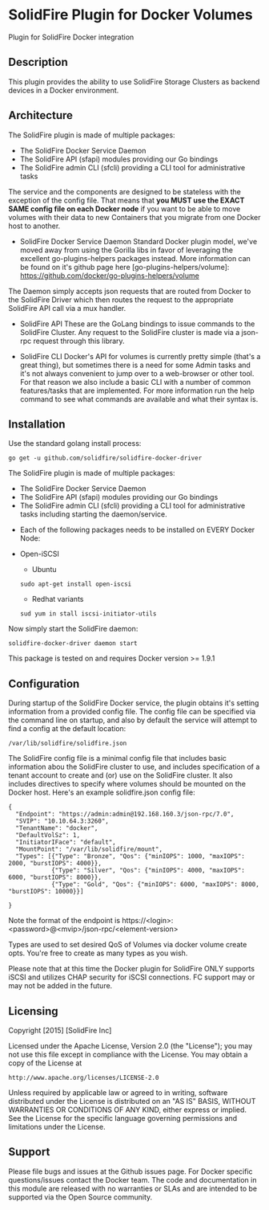 SolidFire Plugin for Docker Volumes
======================================
Plugin for SolidFire Docker integration

## Description
This plugin provides the ability to use SolidFire Storage Clusters as backend
devices in a Docker environment.

## Architecture
The SolidFire plugin is made of multiple packages:
- The SolidFire Docker Service Daemon
- The SolidFire API (sfapi) modules providing our Go bindings
- The SolidFire admin CLI (sfcli) providing a CLI tool for administrative tasks

The service and the components are designed to be stateless with the exception
of the config file.  That means that **you MUST use the EXACT SAME config file on
each Docker node** if you want to be able to move volumes with their data to new
Containers that you migrate from one Docker host to another.

  * SolidFire Docker Service Daemon
  Standard Docker plugin model, we've moved away from using the Gorilla libs in
  favor of leveraging the excellent go-plugins-helpers packages instead.  More
  information can be found on it's github page here
  [go-plugins-helpers/volume]: https://github.com/docker/go-plugins-helpers/volume

  The Daemon simply accepts json requests that are routed from Docker to the
  SolidFire Driver which then routes the request to the appropriate SolidFire
  API call via a mux handler.

  * SolidFire API
  These are the GoLang bindings to issue commands to the SolidFire Cluster.
  Any request to the SolidFire cluster is made via a json-rpc request through
  this library.

  * SolidFire CLI
  Docker's API for volumes is currently pretty simple (that's a great thing),
  but sometimes there is a need for some Admin tasks and it's not always
  convenient to jump over to a web-browser or other tool.  For that reason we
  also include a basic CLI with a number of common features/tasks that are
  implemented.  For more information run the help command to see what commands
  are available and what their syntax is.


## Installation

Use the standard golang install process:
  ```
  go get -u github.com/solidfire/solidfire-docker-driver
  ```
The SolidFire plugin is made of multiple packages:
- The SolidFire Docker Service Daemon
- The SolidFire API (sfapi) modules providing our Go bindings
- The SolidFire admin CLI (sfcli) providing a CLI tool for administrative tasks
  including starting the daemon/service.

* Each of the following packages needs to be installed on EVERY Docker Node:

- Open-iSCSI
  * Ubuntu<br>
  ```
  sudo apt-get install open-iscsi
  ```

  * Redhat variants<br>
  ```
  sud yum in stall iscsi-initiator-utils
  ```

Now simply start the SolidFire daemon:
  ```
  solidfire-docker-driver daemon start
  ```

This package is tested on and requires Docker version >= 1.9.1

## Configuration
During startup of the SolidFire Docker service, the plugin obtains it's setting
information from a provided config file.  The config file can be specified via
the command line on startup, and also by default the service will attempt to
find a config at the default location:
  ```
  /var/lib/solidfire/solidfire.json
  ```

The SolidFire config file is a minimal config file that includes basic
information abou the SolidFire cluster to use, and includes specification of a
tenant account to create and (or) use on the SolidFire cluster.  It also
includes directives to specify where volumes should be mounted on the Docker
host.  Here's an example solidfire.json config file:

  ```
  {
    "Endpoint": "https://admin:admin@192.168.160.3/json-rpc/7.0",
    "SVIP": "10.10.64.3:3260",
    "TenantName": "docker",
    "DefaultVolSz": 1,
    "InitiatorIFace": "default",
    "MountPoint": "/var/lib/solidfire/mount",
    "Types": [{"Type": "Bronze", "Qos": {"minIOPS": 1000, "maxIOPS": 2000, "burstIOPS": 4000}},
              {"Type": "Silver", "Qos": {"minIOPS": 4000, "maxIOPS": 6000, "burstIOPS": 8000}},
              {"Type": "Gold", "Qos": {"minIOPS": 6000, "maxIOPS": 8000, "burstIOPS": 10000}}]

  }
  ```

Note the format of the endpoint is https://\<login\>:\<password\>@\<mvip\>/json-rpc/\<element-version\>

Types are used to set desired QoS of Volumes via docker volume create opts.
You're free to create as many types as you wish.

Please note that at this time the Docker plugin for SolidFire ONLY supports
iSCSI and utilizes CHAP security for iSCSI connections.  FC support may or may
not be added in the future.

Licensing
---------
Copyright [2015] [SolidFire Inc]

Licensed under the Apache License, Version 2.0 (the "License");
you may not use this file except in compliance with the License.
You may obtain a copy of the License at

    http://www.apache.org/licenses/LICENSE-2.0

Unless required by applicable law or agreed to in writing, software
distributed under the License is distributed on an "AS IS" BASIS,
WITHOUT WARRANTIES OR CONDITIONS OF ANY KIND, either express or implied.
See the License for the specific language governing permissions and
limitations under the License.

Support
-------
Please file bugs and issues at the Github issues page. For Docker specific questions/issues contact the Docker team. The code and documentation in this module are released with no warranties or SLAs and are intended to be supported via the Open Source community.
